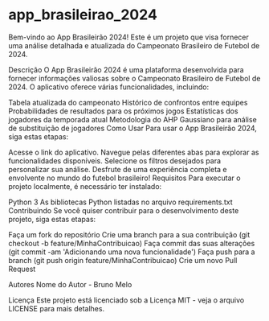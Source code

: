 # app_brasileirao_2024

Bem-vindo ao App Brasileirão 2024! Este é um projeto que visa fornecer uma análise detalhada e atualizada do Campeonato Brasileiro de Futebol de 2024.

Descrição
O App Brasileirão 2024 é uma plataforma desenvolvida para fornecer informações valiosas sobre o Campeonato Brasileiro de Futebol de 2024. O aplicativo oferece várias funcionalidades, incluindo:

Tabela atualizada do campeonato
Histórico de confrontos entre equipes
Probabilidades de resultados para os próximos jogos
Estatísticas dos jogadores da temporada atual
Metodologia do AHP Gaussiano para análise de substituição de jogadores
Como Usar
Para usar o App Brasileirão 2024, siga estas etapas:

Acesse o link do aplicativo.
Navegue pelas diferentes abas para explorar as funcionalidades disponíveis.
Selecione os filtros desejados para personalizar sua análise.
Desfrute de uma experiência completa e envolvente no mundo do futebol brasileiro!
Requisitos
Para executar o projeto localmente, é necessário ter instalado:

Python 3
As bibliotecas Python listadas no arquivo requirements.txt
Contribuindo
Se você quiser contribuir para o desenvolvimento deste projeto, siga estas etapas:

Faça um fork do repositório
Crie uma branch para a sua contribuição (git checkout -b feature/MinhaContribuicao)
Faça commit das suas alterações (git commit -am 'Adicionando uma nova funcionalidade')
Faça push para a branch (git push origin feature/MinhaContribuicao)
Crie um novo Pull Request

Autores
Nome do Autor - Bruno Melo

Licença
Este projeto está licenciado sob a Licença MIT - veja o arquivo LICENSE para mais detalhes.
